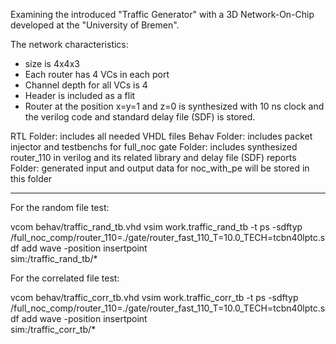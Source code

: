 Examining the introduced "Traffic Generator" with a 3D Network-On-Chip developed at the "University of Bremen".

The network characteristics:
- size is 4x4x3
- Each router has 4 VCs in each port
- Channel depth for all VCs is 4
- Header is included as a flit
- Router at the position x=y=1 and z=0 is synthesized with 10 ns clock and the verilog code and standard delay file (SDF) is stored.


RTL Folder: includes all needed VHDL files
Behav Folder: includes packet injector and testbenchs for full_noc
gate Folder: includes synthesized router_110 in verilog and its related library and delay file (SDF)
reports Folder: generated input and output data for noc_with_pe will be stored in this folder

-------------------------------

For the random file test:

vcom behav/traffic_rand_tb.vhd
vsim work.traffic_rand_tb -t ps -sdftyp /full_noc_comp/router_110=./gate/router_fast_110_T=10.0_TECH=tcbn40lptc.sdf
add wave -position insertpoint  \
sim:/traffic_rand_tb/*

For the correlated file test:

vcom behav/traffic_corr_tb.vhd
vsim work.traffic_corr_tb -t ps -sdftyp /full_noc_comp/router_110=./gate/router_fast_110_T=10.0_TECH=tcbn40lptc.sdf
add wave -position insertpoint  \
sim:/traffic_corr_tb/*
